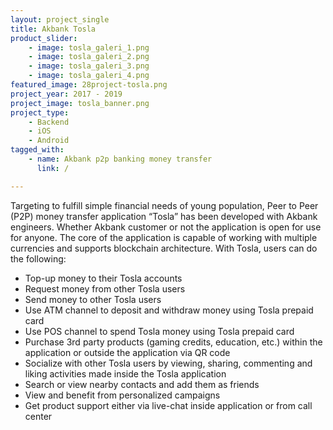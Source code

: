 ```yaml
---
layout: project_single
title: Akbank Tosla
product_slider:
    - image: tosla_galeri_1.png
    - image: tosla_galeri_2.png
    - image: tosla_galeri_3.png
    - image: tosla_galeri_4.png
featured_image: 28project-tosla.png
project_year: 2017 - 2019
project_image: tosla_banner.png
project_type:
    - Backend
    - iOS
    - Android
tagged_with:
    - name: Akbank p2p banking money transfer 
      link: /

---
```


Targeting to fulfill simple financial needs of young population, Peer to Peer (P2P) money transfer application “Tosla” has been developed with Akbank engineers. Whether Akbank customer or not the application is open for use for anyone. The core of the application is capable of working with multiple currencies and supports blockchain architecture. With Tosla, users can do the following:

- Top-up money to their Tosla accounts
- Request money from other Tosla users
- Send money to other Tosla users
- Use ATM channel to deposit and withdraw money using Tosla prepaid card
- Use POS channel to spend Tosla money using Tosla prepaid card
- Purchase 3rd party products (gaming credits, education, etc.) within the application or outside the application via QR code
- Socialize with other Tosla users by viewing, sharing, commenting and liking activities made inside the Tosla application
- Search or view nearby contacts and add them as friends
- View and benefit from personalized campaigns
- Get product support either via live-chat inside application or from call center
